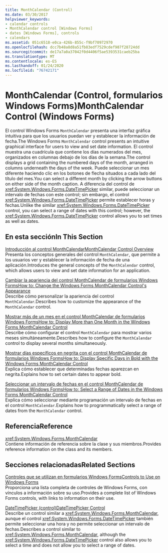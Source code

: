 ```yaml
---
title: MonthCalendar (Control)
ms.date: 03/30/2017
helpviewer_keywords:
- calendar controls
- MonthCalendar control [Windows Forms]
- dates [Windows Forms], controls
- calendars
ms.assetid: 051c6518-e0ca-426b-855c-f9bf70972970
ms.openlocfilehash: dcc7b48a8d8a51fb83edf7529cdef987f28724dd
ms.sourcegitcommit: de17a7a0a37042f0d4406f5ae5393531caeb25ba
ms.translationtype: MT
ms.contentlocale: es-ES
ms.lasthandoff: 01/24/2020
ms.locfileid: "76742171"
---
```

# <a name="monthcalendar-control-windows-forms"></a><span data-ttu-id="cc98b-102">MonthCalendar (Control, formularios Windows Forms)</span><span class="sxs-lookup"><span data-stu-id="cc98b-102">MonthCalendar Control (Windows Forms)</span></span>
<span data-ttu-id="cc98b-103">El control Windows Forms `MonthCalendar` presenta una interfaz gráfica intuitiva para que los usuarios puedan ver y establecer la información de fecha.</span><span class="sxs-lookup"><span data-stu-id="cc98b-103">The Windows Forms `MonthCalendar` control presents an intuitive graphical interface for users to view and set date information.</span></span> <span data-ttu-id="cc98b-104">El control muestra una cuadrícula que contiene los días numerados del mes, organizados en columnas debajo de los días de la semana.</span><span class="sxs-lookup"><span data-stu-id="cc98b-104">The control displays a grid containing the numbered days of the month, arranged in columns underneath the days of the week.</span></span> <span data-ttu-id="cc98b-105">Puede seleccionar un mes diferente haciendo clic en los botones de flecha situados a cada lado del título del mes.</span><span class="sxs-lookup"><span data-stu-id="cc98b-105">You can select a different month by clicking the arrow buttons on either side of the month caption.</span></span> <span data-ttu-id="cc98b-106">A diferencia del control de <xref:System.Windows.Forms.DateTimePicker> similar, puede seleccionar un intervalo de fechas con este control; sin embargo, el control <xref:System.Windows.Forms.DateTimePicker> permite establecer horas y fechas.</span><span class="sxs-lookup"><span data-stu-id="cc98b-106">Unlike the similar <xref:System.Windows.Forms.DateTimePicker> control, you can select a range of dates with this control; however, the <xref:System.Windows.Forms.DateTimePicker> control allows you to set times as well as dates.</span></span>  
  
## <a name="in-this-section"></a><span data-ttu-id="cc98b-107">En esta sección</span><span class="sxs-lookup"><span data-stu-id="cc98b-107">In This Section</span></span>  
 [<span data-ttu-id="cc98b-108">Introducción al control MonthCalendar</span><span class="sxs-lookup"><span data-stu-id="cc98b-108">MonthCalendar Control Overview</span></span>](monthcalendar-control-overview-windows-forms.md)  
 <span data-ttu-id="cc98b-109">Presenta los conceptos generales del control `MonthCalendar`, que permite a los usuarios ver y establecer la información de fecha de una aplicación.</span><span class="sxs-lookup"><span data-stu-id="cc98b-109">Introduces the general concepts of the `MonthCalendar` control, which allows users to view and set date information for an application.</span></span>  
  
 [<span data-ttu-id="cc98b-110">Cambiar la apariencia del control MonthCalendar de formularios Windows Forms</span><span class="sxs-lookup"><span data-stu-id="cc98b-110">How to: Change the Windows Forms MonthCalendar Control's Appearance</span></span>](how-to-change-monthcalendar-control-appearance.md)  
 <span data-ttu-id="cc98b-111">Describe cómo personalizar la apariencia del control `MonthCalendar`.</span><span class="sxs-lookup"><span data-stu-id="cc98b-111">Describes how to customize the appearance of the `MonthCalendar` control.</span></span>  
  
 [<span data-ttu-id="cc98b-112">Mostrar más de un mes en el control MonthCalendar de formularios Windows Forms</span><span class="sxs-lookup"><span data-stu-id="cc98b-112">How to: Display More than One Month in the Windows Forms MonthCalendar Control</span></span>](display-more-than-one-month-wf-monthcalendar-control.md)  
 <span data-ttu-id="cc98b-113">Describe cómo configurar el control `MonthCalendar` para mostrar varios meses simultáneamente.</span><span class="sxs-lookup"><span data-stu-id="cc98b-113">Describes how to configure the `MonthCalendar` control to display several months simultaneously.</span></span>  
  
 [<span data-ttu-id="cc98b-114">Mostrar días específicos en negrita con el control MonthCalendar de formularios Windows Forms</span><span class="sxs-lookup"><span data-stu-id="cc98b-114">How to: Display Specific Days in Bold with the Windows Forms MonthCalendar Control</span></span>](display-specific-days-in-bold-with-wf-monthcalendar-control.md)  
 <span data-ttu-id="cc98b-115">Explica cómo establecer que determinadas fechas aparezcan en negrita.</span><span class="sxs-lookup"><span data-stu-id="cc98b-115">Explains how to set certain dates to appear bold.</span></span>  
  
 [<span data-ttu-id="cc98b-116">Seleccionar un intervalo de fechas en el control MonthCalendar de formularios Windows Forms</span><span class="sxs-lookup"><span data-stu-id="cc98b-116">How to: Select a Range of Dates in the Windows Forms MonthCalendar Control</span></span>](how-to-select-a-range-of-dates-in-the-windows-forms-monthcalendar-control.md)  
 <span data-ttu-id="cc98b-117">Explica cómo seleccionar mediante programación un intervalo de fechas en el control `MonthCalendar`.</span><span class="sxs-lookup"><span data-stu-id="cc98b-117">Explains how to programmatically select a range of dates from the `MonthCalendar` control.</span></span>  
  
## <a name="reference"></a><span data-ttu-id="cc98b-118">Referencia</span><span class="sxs-lookup"><span data-stu-id="cc98b-118">Reference</span></span>  
 <xref:System.Windows.Forms.MonthCalendar>  
 <span data-ttu-id="cc98b-119">Contiene información de referencia sobre la clase y sus miembros.</span><span class="sxs-lookup"><span data-stu-id="cc98b-119">Provides reference information on the class and its members.</span></span>  
  
## <a name="related-sections"></a><span data-ttu-id="cc98b-120">Secciones relacionadas</span><span class="sxs-lookup"><span data-stu-id="cc98b-120">Related Sections</span></span>  
 [<span data-ttu-id="cc98b-121">Controles que se utilizan en formularios Windows Forms</span><span class="sxs-lookup"><span data-stu-id="cc98b-121">Controls to Use on Windows Forms</span></span>](controls-to-use-on-windows-forms.md)  
 <span data-ttu-id="cc98b-122">Proporciona una lista completa de controles de Windows Forms, con vínculos a información sobre su uso.</span><span class="sxs-lookup"><span data-stu-id="cc98b-122">Provides a complete list of Windows Forms controls, with links to information on their use.</span></span>  
  
 [<span data-ttu-id="cc98b-123">DateTimePicker (control)</span><span class="sxs-lookup"><span data-stu-id="cc98b-123">DateTimePicker Control</span></span>](datetimepicker-control-windows-forms.md)  
 <span data-ttu-id="cc98b-124">Describe un control similar a <xref:System.Windows.Forms.MonthCalendar>, aunque el control <xref:System.Windows.Forms.DateTimePicker> también permite seleccionar una hora y no permite seleccionar un intervalo de fechas.</span><span class="sxs-lookup"><span data-stu-id="cc98b-124">Describes a control similar to <xref:System.Windows.Forms.MonthCalendar>, although the <xref:System.Windows.Forms.DateTimePicker> control also allows you to select a time and does not allow you to select a range of dates.</span></span>
